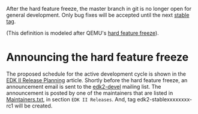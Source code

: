 After the hard feature freeze, the master branch in git is no longer open for
general development. Only bug fixes will be accepted until the next [stable
tag](EDK-II#stable-tags).

(This definition is modeled after QEMU's [hard feature
freeze](https://wiki.qemu.org/Planning/HardFeatureFreeze)).

# Announcing the hard feature freeze

The proposed schedule for the active development cycle is shown in the [EDK II
Release Planning](EDK-II-Release-Planning) article. Shortly before the hard
feature freeze, an announcement email is sent to the
[edk2-devel](https://edk2.groups.io/g/devel) mailing list.
The announcement is posted by one of the maintainers that are listed in
[Maintainers.txt](https://github.com/tianocore/edk2/blob/master/Maintainers.txt),
in section `EDK II Releases`. And, tag edk2-stablexxxxxxxx-rc1 will be created.
